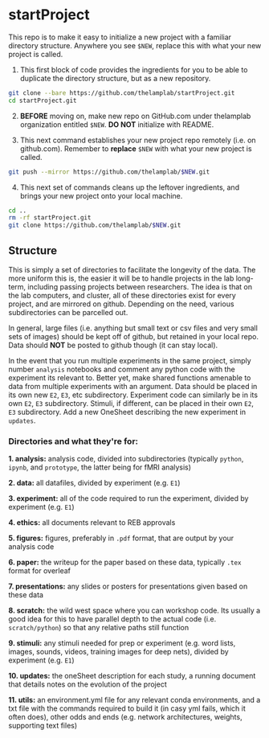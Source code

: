 # startProject

This repo is to make it easy to initialize a new project with a familiar directory structure. Anywhere you see `$NEW`, replace this with what your new project is called.

1. This first block of code provides the ingredients for you to be able to duplicate the directory structure, but as a new repository.

```bash
git clone --bare https://github.com/thelamplab/startProject.git
cd startProject.git
```
2. **BEFORE** moving on, make new repo on GitHub.com under thelamplab organization entitled `$NEW`. **DO NOT** initialize with README.

3. This next command establishes your new project repo remotely (i.e. on github.com). Remember to **replace** `$NEW` with what your new project is called.

```bash
git push --mirror https://github.com/thelamplab/$NEW.git
```

4. This next set of commands cleans up the leftover ingredients, and brings your new project onto your local machine.

```bash
cd ..
rm -rf startProject.git
git clone https://github.com/thelamplab/$NEW.git
```

## Structure

This is simply a set of directories to facilitate the longevity of the data. The more uniform this is, the easier it will be to handle projects in the lab long-term, including passing projects between researchers. The idea is that on the lab computers, and cluster, all of these directories exist for every project, and are mirrored on github. Depending on the need, various subdirectories can be parcelled out. 

In general, large files (i.e. anything but small text or csv files and very small sets of images) should be kept off of github, but retained in your local repo. Data should **NOT** be posted to github though (it can stay local).

In the event that you run multiple experiments in the same project, simply number `analysis` notebooks and comment any python code with the experiment its relevant to. Better yet, make shared functions amenable to data from multiple experiments with an argument. Data should be placed in its own new `E2`, `E3`, etc subdirectory. Experiment code can similarly be in its own `E2`, `E3` subdirectory. Stimuli, if different, can be placed in their own `E2`, `E3` subdirectory. Add a new OneSheet describing the new experiment in `updates`.


### Directories and what they're for:

**1. analysis:** analysis code, divided into subdirectories (typically `python`, `ipynb`, and `prototype`, the latter being for fMRI analysis)

**2. data:** all datafiles, divided by experiment (e.g. `E1`)

**3. experiment:** all of the code required to run the experiment, divided by experiment (e.g. `E1`)

**4. ethics:** all documents relevant to REB approvals

**5. figures:** figures, preferably in `.pdf` format, that are output by your analysis code

**6. paper:** the writeup for the paper based on these data, typically `.tex` format for overleaf

**7. presentations:** any slides or posters for presentations given based on these data

**8. scratch:** the wild west space where you can workshop code. Its usually a good idea for this to have parallel depth to the actual code (i.e. `scratch/python`) so that any relative paths still function

**9. stimuli:** any stimuli needed for prep or experiment (e.g. word lists, images, sounds, videos, training images for deep nets), divided by experiment (e.g. `E1`)

**10. updates:** the oneSheet description for each study, a running document that details notes on the evolution of the project

**11. utils:** an environment.yml file for any relevant conda environments, and a txt file with the commands required to build it (in casy yml fails, which it often does), other odds and ends (e.g. network architectures, weights, supporting text files)
